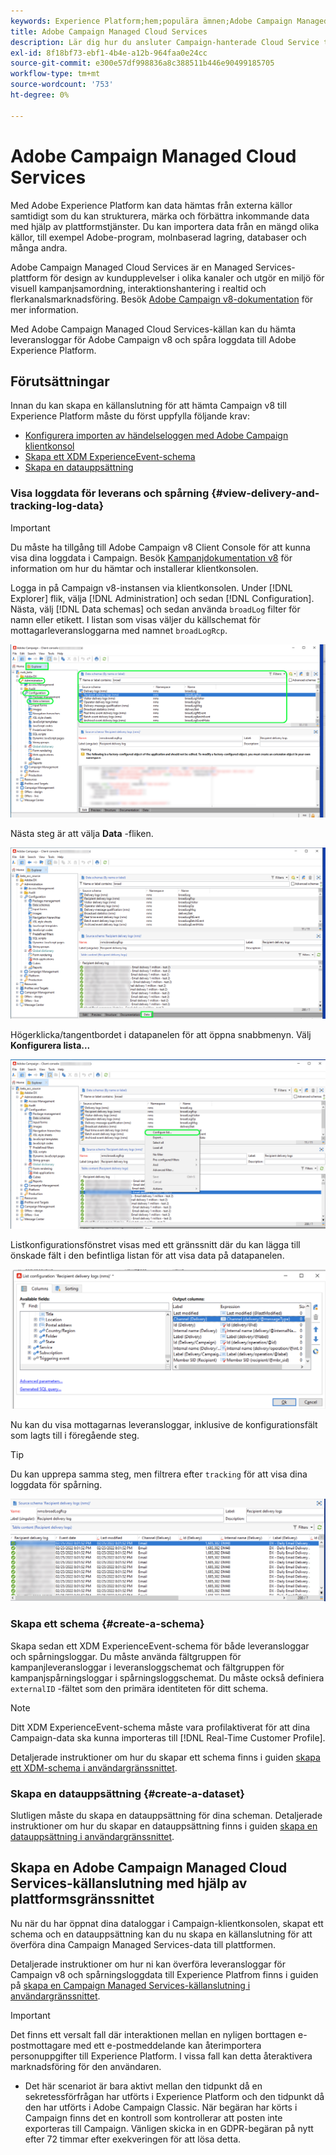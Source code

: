 ```yaml
---
keywords: Experience Platform;hem;populära ämnen;Adobe Campaign Managed Cloud Services;kampanj;kampanjhanterade tjänster
title: Adobe Campaign Managed Cloud Services
description: Lär dig hur du ansluter Campaign-hanterade Cloud Service till plattformen med användargränssnittet
exl-id: 8f18bf73-ebf1-4b4e-a12b-964faa0e24cc
source-git-commit: e300e57df998836a8c388511b446e90499185705
workflow-type: tm+mt
source-wordcount: '753'
ht-degree: 0%

---
```


# Adobe Campaign Managed Cloud Services

Med Adobe Experience Platform kan data hämtas från externa källor samtidigt som du kan strukturera, märka och förbättra inkommande data med hjälp av plattformstjänster. Du kan importera data från en mängd olika källor, till exempel Adobe-program, molnbaserad lagring, databaser och många andra.

Adobe Campaign Managed Cloud Services är en Managed Services-plattform för design av kundupplevelser i olika kanaler och utgör en miljö för visuell kampanjsamordning, interaktionshantering i realtid och flerkanalsmarknadsföring. Besök [Adobe Campaign v8-dokumentation](https://experienceleague.adobe.com/docs/campaign/campaign-v8/campaign-home.html?lang=sv) för mer information.

Med Adobe Campaign Managed Cloud Services-källan kan du hämta leveransloggar för Adobe Campaign v8 och spåra loggdata till Adobe Experience Platform.

## Förutsättningar

Innan du kan skapa en källanslutning för att hämta Campaign v8 till Experience Platform måste du först uppfylla följande krav:

* [Konfigurera importen av händelseloggen med Adobe Campaign klientkonsol](#view-delivery-and-tracking-log-data)
* [Skapa ett XDM ExperienceEvent-schema](#create-a-schema)
* [Skapa en datauppsättning](#create-a-dataset)

### Visa loggdata för leverans och spårning {#view-delivery-and-tracking-log-data}

>[!IMPORTANT]
>
>Du måste ha tillgång till Adobe Campaign v8 Client Console för att kunna visa dina loggdata i Campaign. Besök [Kampanjdokumentation v8](https://experienceleague.adobe.com/docs/campaign/campaign-v8/deploy/connect.html) för information om hur du hämtar och installerar klientkonsolen.

Logga in på Campaign v8-instansen via klientkonsolen. Under [!DNL Explorer] flik, välja [!DNL Administration] och sedan [!DNL Configuration]. Nästa, välj [!DNL Data schemas] och sedan använda `broadLog` filter för namn eller etikett. I listan som visas väljer du källschemat för mottagarleveransloggarna med namnet `broadLogRcp`.

![Klientkonsolen för Adobe Campaign v8 med fliken Utforskaren vald, noderna Administration, Konfiguration och Data utökade och filtreringen inställd på &quot;bred&quot;.](./images/campaign/explorer.png)

Nästa steg är att välja **Data** -fliken.

![Adobe Campaign v8-klientkonsolen med datafliken vald.](./images/campaign/data.png)

Högerklicka/tangentbordet i datapanelen för att öppna snabbmenyn. Välj **Konfigurera lista...**

![Adobe Campaign v8-klientkonsolen med snabbmenyn öppen och alternativet Konfigurera lista markerat.](./images/campaign/configure.png)

Listkonfigurationsfönstret visas med ett gränssnitt där du kan lägga till önskade fält i den befintliga listan för att visa data på datapanelen.

![En lista med konfigurationer för mottagarleveransloggar som kan läggas till för visning.](./images/campaign/list-configuration.png)

Nu kan du visa mottagarnas leveransloggar, inklusive de konfigurationsfält som lagts till i föregående steg.

>[!TIP]
>
>Du kan upprepa samma steg, men filtrera efter `tracking` för att visa dina loggdata för spårning.

![Mottagarens leveransloggar visas med information om dess senast ändrade namn, leveranskanal, interna leveransnamn och etikett.](./images/campaign/recipient-delivery-logs.png)

### Skapa ett schema {#create-a-schema}

Skapa sedan ett XDM ExperienceEvent-schema för både leveransloggar och spårningsloggar. Du måste använda fältgruppen för kampanjleveransloggar i leveransloggschemat och fältgruppen för kampanjspårningsloggar i spårningsloggschemat. Du måste också definiera `externalID` -fältet som den primära identiteten för ditt schema.

>[!NOTE]
>
>Ditt XDM ExperienceEvent-schema måste vara profilaktiverat för att dina Campaign-data ska kunna importeras till [!DNL Real-Time Customer Profile].

Detaljerade instruktioner om hur du skapar ett schema finns i guiden [skapa ett XDM-schema i användargränssnittet](../../../xdm/tutorials/create-schema-ui.md).

### Skapa en datauppsättning {#create-a-dataset}

Slutligen måste du skapa en datauppsättning för dina scheman. Detaljerade instruktioner om hur du skapar en datauppsättning finns i guiden [skapa en datauppsättning i användargränssnittet](../../../catalog/datasets/user-guide.md).

## Skapa en Adobe Campaign Managed Cloud Services-källanslutning med hjälp av plattformsgränssnittet

Nu när du har öppnat dina dataloggar i Campaign-klientkonsolen, skapat ett schema och en datauppsättning kan du nu skapa en källanslutning för att överföra dina Campaign Managed Services-data till plattformen.

Detaljerade instruktioner om hur ni kan överföra leveransloggar för Campaign v8 och spårningsloggdata till Experience Platfrom finns i guiden på [skapa en Campaign Managed Services-källanslutning i användargränssnittet](../../tutorials/ui/create/adobe-applications/campaign.md).

>[!IMPORTANT]
>
>Det finns ett versalt fall där interaktionen mellan en nyligen borttagen e-postmottagare med ett e-postmeddelande kan återimportera personuppgifter till Experience Platform. I vissa fall kan detta återaktivera marknadsföring för den användaren.
>
>* Det här scenariot är bara aktivt mellan den tidpunkt då en sekretessförfrågan har utförts i Experience Platform och den tidpunkt då den har utförts i Adobe Campaign Classic. När begäran har körts i Campaign finns det en kontroll som kontrollerar att posten inte exporteras till Campaign. Vänligen skicka in en GDPR-begäran på nytt efter 72 timmar efter exekveringen för att lösa detta.
